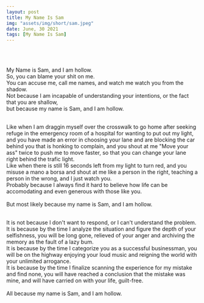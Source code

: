 ```yaml
---
layout: post
title: My Name Is Sam
img: "assets/img/short/sam.jpeg"
date: June, 30 2021
tags: [My Name Is Sam]
---
```

  
<br><br>
<div align="left">

My Name is Sam, and I am hollow. <br>
So, you can blame your shit on me.<br>
You can accuse me, call me names, and watch me watch you from the shadow.<br>
Not because I am incapable of understanding your intentions, or the fact that you are shallow,<br>
but because my name is Sam, and I am hollow.<br> <br>

Like when I am draggin myself over the crosswalk to go home after seeking refuge in the emergency room of a hospital for wanting to put out my light,<br>
and you have made an error in choosing your lane and are blocking the car behind you that is honking to complain, and you shout at me "Move your ass" twice to push me to move faster, so that you can change your lane right behind the trafic light. <br>
Like when there is still 16 seconds left from my light to turn red, and you misuse a mano a borsa and shout at me like a person in the right, teaching a person in the wrong, and I just watch you. <br>
Probably because I always find it hard to believe how life can be accomodating and even generous with those like you. <br><br>
But most likely because my name is Sam, and I am hollow.<br><br>

It is not because I don't want to respond, or I can't understand the problem. It is because by the time I analyze the situation and figure the depth of your selfishness, you will be long gone, relieved of your anger and archiving the memory as the fault of a lazy bum. <br>
It is because by the time I categorize you as a successful businessman, you will be on the highway enjoying your loud music and reigning the world with your unlimited arrogance.<br>
It is because by the time I finalize scanning the experience for my mistake and find none, you will have reached a conclusion that the mistake was mine, and will have carried on with your life, guilt-free.<br><br>
All because my name is Sam, and I am hollow.<br>
  

</div>
<br><br>
<br><br>
<br><br>
<br><br>
<br><br>
<br><br> 
